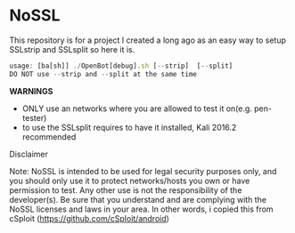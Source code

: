 # NoSSL

This repository is for a project I created a long ago as an easy way to setup SSLstrip and SSLsplit so here it is.


```javascript
usage: [ba[sh]] ./OpenBot[debug].sh [--strip]  [--split]
DO NOT use --strip and --split at the same time
```

**WARNINGS** 
* ONLY use an networks where you are allowed to test it on(e.g. pen-tester)
* to use the SSLsplit requires to have it installed, Kali 2016.2 recommended


Disclaimer

Note: NoSSL is intended to be used for legal security purposes only, and you should only use it to protect networks/hosts you own or have permission to test. Any other use is not the responsibility of the developer(s). Be sure that you understand and are complying with the NoSSL licenses and laws in your area. In other words, i copied this from cSploit (https://github.com/cSploit/android) 
